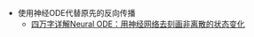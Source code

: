 - 使用神经ODE代替原先的反向传播
    - [四万字详解Neural ODE：用神经网络去刻画非离散的状态变化](https://mp.weixin.qq.com/s/CDJ6OABI5iDNUqJbaLrGng)
